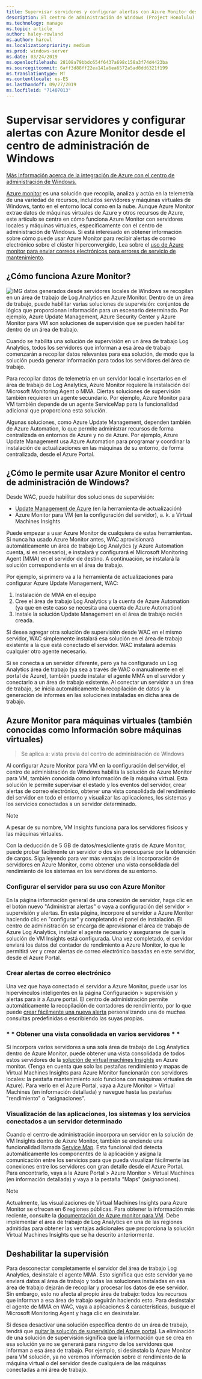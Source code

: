 ```yaml
---
title: Supervisar servidores y configurar alertas con Azure Monitor desde el centro de administración de Windows
description: El centro de administración de Windows (Project Honolulu) se integra con Azure Monitor
ms.technology: manage
ms.topic: article
author: haley-rowland
ms.author: harowl
ms.localizationpriority: medium
ms.prod: windows-server
ms.date: 03/24/2019
ms.openlocfilehash: 28108a79bbdc654f6437a698c158a3f74d4423ba
ms.sourcegitcommit: 6aff3d88ff22ea141a6ea6572a5ad8dd6321f199
ms.translationtype: MT
ms.contentlocale: es-ES
ms.lasthandoff: 09/27/2019
ms.locfileid: "71407013"
---
```

# <a name="monitor-servers-and-configure-alerts-with-azure-monitor-from-windows-admin-center"></a>Supervisar servidores y configurar alertas con Azure Monitor desde el centro de administración de Windows

[Más información acerca de la integración de Azure con el centro de administración de Windows.](../plan/azure-integration-options.md)

[Azure monitor](https://docs.microsoft.com/azure/azure-monitor/overview) es una solución que recopila, analiza y actúa en la telemetría de una variedad de recursos, incluidos servidores y máquinas virtuales de Windows, tanto en el entorno local como en la nube. Aunque Azure Monitor extrae datos de máquinas virtuales de Azure y otros recursos de Azure, este artículo se centra en cómo funciona Azure Monitor con servidores locales y máquinas virtuales, específicamente con el centro de administración de Windows. Si está interesado en obtener información sobre cómo puede usar Azure Monitor para recibir alertas de correo electrónico sobre el clúster hiperconvergido, Lea sobre el [uso de Azure monitor para enviar correos electrónicos para errores de servicio de mantenimiento](https://docs.microsoft.com/windows-server/storage/storage-spaces/configure-azure-monitor).

## <a name="how-does-azure-monitor-work"></a>¿Cómo funciona Azure Monitor?
![IMG](../media/azure-monitor-diagram.png) datos generados desde servidores locales de Windows se recopilan en un área de trabajo de Log Analytics en Azure Monitor. Dentro de un área de trabajo, puede habilitar varias soluciones de supervisión: conjuntos de lógica que proporcionan información para un escenario determinado. Por ejemplo, Azure Update Management, Azure Security Center y Azure Monitor para VM son soluciones de supervisión que se pueden habilitar dentro de un área de trabajo. 

Cuando se habilita una solución de supervisión en un área de trabajo Log Analytics, todos los servidores que informan a esa área de trabajo comenzarán a recopilar datos relevantes para esa solución, de modo que la solución pueda generar información para todos los servidores del área de trabajo. 

Para recopilar datos de telemetría en un servidor local e insertarlos en el área de trabajo de Log Analytics, Azure Monitor requiere la instalación del Microsoft Monitoring Agent o MMA. Ciertas soluciones de supervisión también requieren un agente secundario. Por ejemplo, Azure Monitor para VM también depende de un agente ServiceMap para la funcionalidad adicional que proporciona esta solución. 

Algunas soluciones, como Azure Update Management, dependen también de Azure Automation, lo que permite administrar recursos de forma centralizada en entornos de Azure y no de Azure. Por ejemplo, Azure Update Management usa Azure Automation para programar y coordinar la instalación de actualizaciones en las máquinas de su entorno, de forma centralizada, desde el Azure Portal.


## <a name="how-does-windows-admin-center-enable-you-to-use-azure-monitor"></a>¿Cómo le permite usar Azure Monitor el centro de administración de Windows?

Desde WAC, puede habilitar dos soluciones de supervisión:

- [Update Management de Azure](azure-update-management.md) (en la herramienta de actualización)
- Azure Monitor para VM (en la configuración del servidor), a. k. a Virtual Machines Insights

Puede empezar a usar Azure Monitor de cualquiera de estas herramientas. Si nunca ha usado Azure Monitor antes, WAC aprovisionará automáticamente un área de trabajo Log Analytics (y Azure Automation cuenta, si es necesario), e instalará y configurará el Microsoft Monitoring Agent (MMA) en el servidor de destino. A continuación, se instalará la solución correspondiente en el área de trabajo. 

Por ejemplo, si primero va a la herramienta de actualizaciones para configurar Azure Update Management, WAC:

1. Instalación de MMA en el equipo
2. Cree el área de trabajo Log Analytics y la cuenta de Azure Automation (ya que en este caso se necesita una cuenta de Azure Automation)
3. Instale la solución Update Management en el área de trabajo recién creada.

Si desea agregar otra solución de supervisión desde WAC en el mismo servidor, WAC simplemente instalará esa solución en el área de trabajo existente a la que está conectado el servidor. WAC instalará además cualquier otro agente necesario.

Si se conecta a un servidor diferente, pero ya ha configurado un Log Analytics área de trabajo (ya sea a través de WAC o manualmente en el portal de Azure), también puede instalar el agente MMA en el servidor y conectarlo a un área de trabajo existente. Al conectar un servidor a un área de trabajo, se inicia automáticamente la recopilación de datos y la generación de informes en las soluciones instaladas en dicha área de trabajo.

## <a name="azure-monitor-for-virtual-machines-aka-virtual-machine-insights"></a>Azure Monitor para máquinas virtuales (también conocidas como Información sobre máquinas virtuales)
>Se aplica a: vista previa del centro de administración de Windows

Al configurar Azure Monitor para VM en la configuración del servidor, el centro de administración de Windows habilita la solución de Azure Monitor para VM, también conocida como información de la máquina virtual. Esta solución le permite supervisar el estado y los eventos del servidor, crear alertas de correo electrónico, obtener una vista consolidada del rendimiento del servidor en todo el entorno y visualizar las aplicaciones, los sistemas y los servicios conectados a un servidor determinado.

> [!NOTE]
> A pesar de su nombre, VM Insights funciona para los servidores físicos y las máquinas virtuales.

Con la deducción de 5 GB de datos/mes/cliente gratis de Azure Monitor, puede probar fácilmente un servidor o dos sin preocuparse por la obtención de cargos. Siga leyendo para ver más ventajas de la incorporación de servidores en Azure Monitor, como obtener una vista consolidada del rendimiento de los sistemas en los servidores de su entorno.

### <a name="set-up-your-server-for-use-with-azure-monitor"></a>**Configurar el servidor para su uso con Azure Monitor**

En la página información general de una conexión de servidor, haga clic en el botón nuevo "Administrar alertas" o vaya a configuración del servidor > supervisión y alertas. En esta página, incorpore el servidor a Azure Monitor haciendo clic en "configurar" y completando el panel de instalación. El centro de administración se encarga de aprovisionar el área de trabajo de Azure Log Analytics, instalar el agente necesario y asegurarse de que la solución de VM Insights está configurada. Una vez completado, el servidor enviará los datos del contador de rendimiento a Azure Monitor, lo que le permitirá ver y crear alertas de correo electrónico basadas en este servidor, desde el Azure Portal.

### <a name="create-email-alerts"></a>**Crear alertas de correo electrónico**

Una vez que haya conectado el servidor a Azure Monitor, puede usar los hipervínculos inteligentes en la página Configuración > supervisión y alertas para ir a Azure portal. El centro de administración permite automáticamente la recopilación de contadores de rendimiento, por lo que puede [crear fácilmente una nueva alerta](https://docs.microsoft.com/azure/azure-monitor/platform/alerts-log) personalizando una de muchas consultas predefinidas o escribiendo las suyas propias.

### <a name="get-a-consolidated-view-across-multiple-servers-"></a>\* * Obtener una vista consolidada en varios servidores * *

Si incorpora varios servidores a una sola área de trabajo de Log Analytics dentro de Azure Monitor, puede obtener una vista consolidada de todos estos servidores de la [solución de virtual machines Insights](https://docs.microsoft.com/azure/azure-monitor/insights/vminsights-overview) en Azure monitor.  (Tenga en cuenta que solo las pestañas rendimiento y mapas de Virtual Machines Insights para Azure Monitor funcionarán con servidores locales: la pestaña mantenimiento solo funciona con máquinas virtuales de Azure). Para verlo en el Azure Portal, vaya a Azure Monitor > Virtual Machines (en información detallada) y navegue hasta las pestañas "rendimiento" o "asignaciones".

### <a name="visualize-apps-systems-and-services-connected-to-a-given-server"></a>**Visualización de las aplicaciones, los sistemas y los servicios conectados a un servidor determinado**

Cuando el centro de administración incorpora un servidor en la solución de VM Insights dentro de Azure Monitor, también se enciende una funcionalidad llamada [Service Map](https://docs.microsoft.com/azure/azure-monitor/insights/service-map). Esta funcionalidad detecta automáticamente los componentes de la aplicación y asigna la comunicación entre los servicios para que pueda visualizar fácilmente las conexiones entre los servidores con gran detalle desde el Azure Portal. Para encontrarlo, vaya a la Azure Portal > Azure Monitor > Virtual Machines (en información detallada) y vaya a la pestaña "Maps" (asignaciones).

> [!NOTE]
> Actualmente, las visualizaciones de Virtual Machines Insights para Azure Monitor se ofrecen en 6 regiones públicas.  Para obtener la información más reciente, consulte la [documentación de Azure monitor para VM](https://docs.microsoft.com/azure/azure-monitor/insights/vminsights-onboard#log-analytics).  Debe implementar el área de trabajo de Log Analytics en una de las regiones admitidas para obtener las ventajas adicionales que proporciona la solución Virtual Machines Insights que se ha descrito anteriormente.

## <a name="disabling-monitoring"></a>Deshabilitar la supervisión

Para desconectar completamente el servidor del área de trabajo Log Analytics, desinstale el agente MMA. Esto significa que este servidor ya no enviará datos al área de trabajo y todas las soluciones instaladas en esa área de trabajo dejarán de recopilar y procesar los datos de ese servidor. Sin embargo, esto no afecta al propio área de trabajo: todos los recursos que informan a esa área de trabajo seguirán haciendo esto. Para desinstalar el agente de MMA en WAC, vaya a aplicaciones & características, busque el Microsoft Monitoring Agent y haga clic en desinstalar.

Si desea desactivar una solución específica dentro de un área de trabajo, tendrá que [quitar la solución de supervisión del Azure portal](https://docs.microsoft.com/azure/azure-monitor/insights/solutions#remove-a-management-solution). La eliminación de una solución de supervisión significa que la información que se crea en esa solución ya no se generará para _ninguno_ de los servidores que informan a esa área de trabajo. Por ejemplo, si desinstalo la Azure Monitor para VM solución, ya no veremos información sobre el rendimiento de la máquina virtual o del servidor desde cualquiera de las máquinas conectadas a mi área de trabajo.